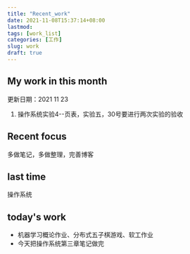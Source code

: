 ```yaml
---
title: "Recent_work"
date: 2021-11-08T15:37:14+08:00
lastmod:
tags: [work_list]
categories: [工作]
slug: work
draft: true
---
```

## My work in this month
更新日期：2021 11 23

1. 操作系统实验4--页表，实验五，30号要进行两次实验的验收

## Recent focus
多做笔记，多做整理，完善博客
## last time
操作系统
## today's work
- 机器学习概论作业、分布式五子棋游戏、软工作业
- 今天把操作系统第三章笔记做完





